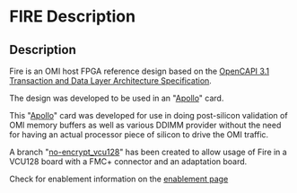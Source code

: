 # FIRE Description

## Description

Fire is an OMI host FPGA reference design based on the [OpenCAPI 3.1 Transaction and Data Layer Architecture Specification](https://opencapi.org/technical/specifications/).

The design was developed to be used in an "[Apollo](../apollo)" card.

This "[Apollo](../apollo/)" card was developed for use in doing post-silicon  validation of OMI memory buffers as well as various DDIMM provider without the need for having an actual processor piece of silicon to drive the OMI traffic.

A branch "[no-encrypt_vcu128](https://github.com/acastellane/omi_host_fire/tree/no_encrypt_vcu128)" has been created to allow usage of Fire in a VCU128 board with a FMC+ connector and an adaptation board.

Check for enablement information on the [enablement page](../enablement)

